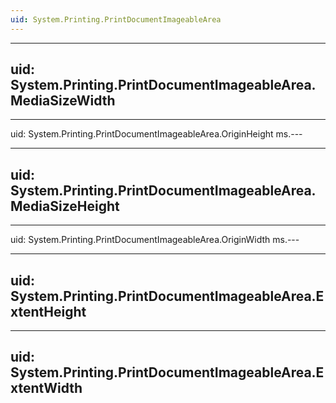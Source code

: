 ```yaml
---
uid: System.Printing.PrintDocumentImageableArea
---
```


---
uid: System.Printing.PrintDocumentImageableArea.MediaSizeWidth
---

---
uid: System.Printing.PrintDocumentImageableArea.OriginHeight
ms.---

---
uid: System.Printing.PrintDocumentImageableArea.MediaSizeHeight
---

---
uid: System.Printing.PrintDocumentImageableArea.OriginWidth
ms.---

---
uid: System.Printing.PrintDocumentImageableArea.ExtentHeight
---

---
uid: System.Printing.PrintDocumentImageableArea.ExtentWidth
---
